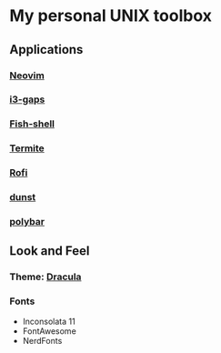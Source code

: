 # My personal UNIX toolbox

## Applications

### [Neovim](https://neovim.io)

### [i3-gaps](https://github.com/Airblader/i3)

### [Fish-shell](https://fishshell.com)

### [Termite](https://github.com/thestinger/termite)

### [Rofi](https://github.com/davatorium/rofi)

### [dunst](https://github.com/dunst-project/dunst)

### [polybar](https://github.com/polybar/polybar)

## Look and Feel

### Theme: [Dracula](https://draculatheme.com/)

### Fonts
- Inconsolata 11
- FontAwesome
- NerdFonts

